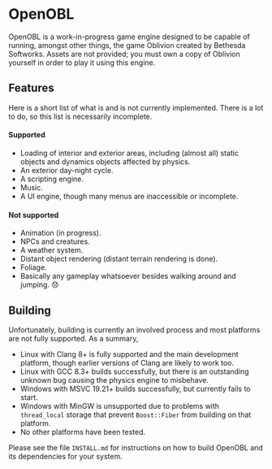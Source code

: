 # OpenOBL

OpenOBL is a work-in-progress game engine designed to be capable of running,
amongst other things, the game Oblivion created by Bethesda Softworks. Assets
are not provided; you must own a copy of Oblivion yourself in order to play it
using this engine.

## Features

Here is a short list of what is and is not currently implemented. There is a lot
to do, so this list is necessarily incomplete.

#### Supported
- Loading of interior and exterior areas, including (almost all) static objects
  and dynamics objects affected by physics.
- An exterior day-night cycle.
- A scripting engine.
- Music.
- A UI engine, though many menus are inaccessible or incomplete.

#### Not supported
- Animation (in progress).
- NPCs and creatures.
- A weather system.
- Distant object rendering (distant terrain rendering is done).
- Foliage.
- Basically any gameplay whatsoever besides walking around and jumping.
  :disappointed:

## Building

Unfortunately, building is currently an involved process and most platforms are
not fully supported. As a summary,

- Linux with Clang 8+ is fully supported and the main development platform,
  though earlier versions of Clang are likely to work too.
- Linux with GCC 8.3+ builds successfully, but there is an outstanding unknown
  bug causing the physics engine to misbehave.
- Windows with MSVC 19.21+ builds successfully, but currently fails to start.
- Windows with MinGW is unsupported due to problems with `thread_local` storage
  that prevent `Boost::Fiber` from building on that platform.
- No other platforms have been tested.

Please see the file `INSTALL.md` for instructions on how to build OpenOBL and
its dependencies for your system.

